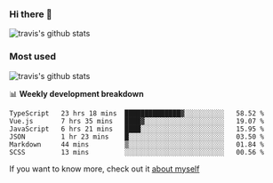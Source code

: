 ### Hi there 👋

<!--
**HondryTravis/HondryTravis** is a ✨ _special_ ✨ repository because its `README.md` (this file) appears on your GitHub profile.

Here are some ideas to get you started:

- 🔭 I’m currently working on ...
- 🌱 I’m currently learning ...
- 👯 I’m looking to collaborate on ...
- 🤔 I’m looking for help with ...
- 💬 Ask me about ...
- 📫 How to reach me: ...
- 😄 Pronouns: ...
- ⚡ Fun fact: ...
-->

![travis's github stats](https://github-readme-stats.vercel.app/api?username=HondryTravis&hide=stars)
### Most used
![travis's github stats](https://github-readme-stats.anuraghazra1.vercel.app/api/top-langs/?username=HondryTravis&layout=compact&hide_title=true)

📊 **Weekly development breakdown**

<!--START_SECTION:waka-->

```text
TypeScript   23 hrs 18 mins  ██████████████▓░░░░░░░░░░   58.52 %
Vue.js       7 hrs 35 mins   ████▓░░░░░░░░░░░░░░░░░░░░   19.07 %
JavaScript   6 hrs 21 mins   ████░░░░░░░░░░░░░░░░░░░░░   15.95 %
JSON         1 hr 23 mins    █░░░░░░░░░░░░░░░░░░░░░░░░   03.50 %
Markdown     44 mins         ▒░░░░░░░░░░░░░░░░░░░░░░░░   01.84 %
SCSS         13 mins         ░░░░░░░░░░░░░░░░░░░░░░░░░   00.56 %
```

<!--END_SECTION:waka-->

If you want to know more, check out it [about myself](https://hondrytravis.github.io/)
